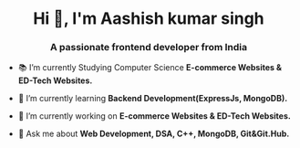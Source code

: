 <h1 align="center">Hi 👋, I'm Aashish kumar singh</h1>
<h3 align="center">A passionate frontend developer from India</h3>


- 📚 I’m currently Studying Computer Science **E-commerce Websites & ED-Tech Websites.**

- 🌱 I’m currently learning **Backend Development(ExpressJs, MongoDB).**

- 🔭 I’m currently working on **E-commerce Websites & ED-Tech Websites.**



- 💬 Ask me about **Web Development, DSA, C++, MongoDB, Git&Git.Hub.**


